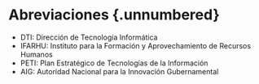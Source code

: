 # Abreviaciones {.unnumbered}

- DTI: Dirección de Tecnología Informática
- IFARHU: Instituto para la Formación y Aprovechamiento de Recursos Humanos
- PETI: Plan Estratégico de Tecnologías de la Información
- AIG: Autoridad Nacional para la Innovación Gubernamental

